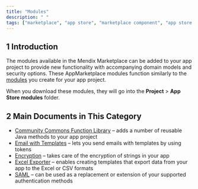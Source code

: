 ```yaml
---
title: "Modules"
description: " "
tags: ["marketplace", "app store", "marketplace component", "app store component", "module"]
---
```


## 1 Introduction

The modules available in the Mendix Marketplace can be added to your app project to provide new functionality with accompanying domain models and security options. These AppMarketplace modules function similarly to the [modules](/refguide/modules) you create for your app project. 

When you download these modules, they will go into the **Project** > **App Store modules** folder.

## 2 Main Documents in This Category

* [Community Commons Function Library](community-commons-function-library) – adds a number of reusable Java methods to your app project
* [Email with Templates](email-with-templates) – lets you send emails with templates by using tokens
* [Encryption](encryption) – takes care of the encryption of strings in your app
* [Excel Exporter](excel-exporter) – enables creating templates that export data from your app to the Excel or CSV formats
* [SAML](saml) – can be used as a replacement or extension of your supported authentication methods
